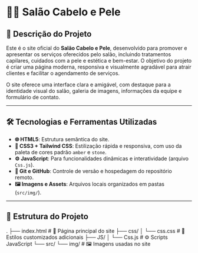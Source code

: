 # 💇‍♀️ Salão Cabelo e Pele

## 📄 Descrição do Projeto
Este é o site oficial do **Salão Cabelo e Pele**, desenvolvido para promover e apresentar os serviços oferecidos pelo salão, incluindo tratamentos capilares, cuidados com a pele e estética e bem-estar. O objetivo do projeto é criar uma página moderna, responsiva e visualmente agradável para atrair clientes e facilitar o agendamento de serviços.

O site oferece uma interface clara e amigável, com destaque para a identidade visual do salão, galeria de imagens, informações da equipe e formulário de contato.

---

## 🛠️ Tecnologias e Ferramentas Utilizadas

- **🌐 HTML5**: Estrutura semântica do site.
- **🎨 CSS3 + Tailwind CSS**: Estilização rápida e responsiva, com uso da paleta de cores padrão `amber` e `stone`.
- **⚙️ JavaScript**: Para funcionalidades dinâmicas e interatividade (arquivo `Css.js`).
- **🐙 Git e GitHub**: Controle de versão e hospedagem do repositório remoto.
- **🖼️ Imagens e Assets**: Arquivos locais organizados em pastas (`src/img/`).

---

## 📁 Estrutura do Projeto

.
├── index.html # 📄 Página principal do site
├── css/
│ └── css.css # 🎨 Estilos customizados adicionais
├── JS/
│ └── Css.js # ⚙️ Scripts JavaScript
└── src/
└── img/ # 🖼️ Imagens usadas no site
